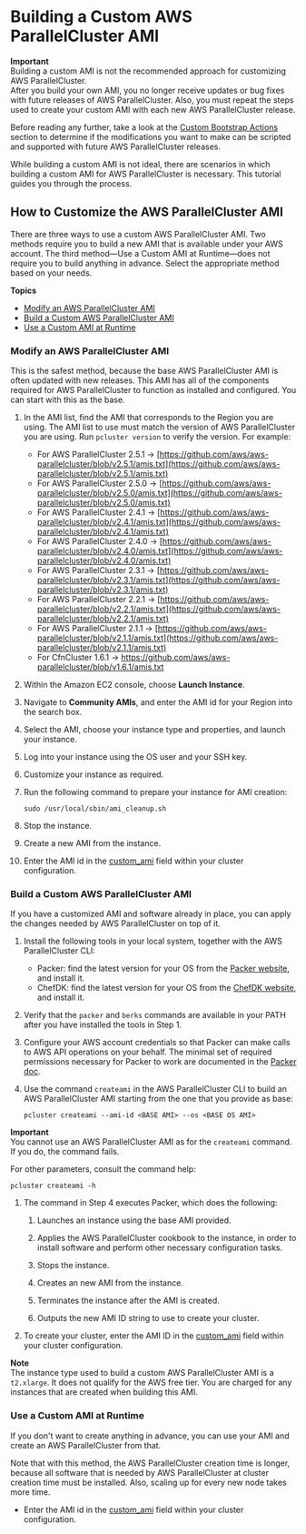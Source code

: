 # Building a Custom AWS ParallelCluster AMI<a name="tutorials_02_ami_customization"></a>

**Important**  
Building a custom AMI is not the recommended approach for customizing AWS ParallelCluster\.  
After you build your own AMI, you no longer receive updates or bug fixes with future releases of AWS ParallelCluster\. Also, you must repeat the steps used to create your custom AMI with each new AWS ParallelCluster release\.

Before reading any further, take a look at the [Custom Bootstrap Actions](pre_post_install.md) section to determine if the modifications you want to make can be scripted and supported with future AWS ParallelCluster releases\.

While building a custom AMI is not ideal, there are scenarios in which building a custom AMI for AWS ParallelCluster is necessary\. This tutorial guides you through the process\.

## How to Customize the AWS ParallelCluster AMI<a name="how-to-customize-the-aws-parallelcluster-ami"></a>

There are three ways to use a custom AWS ParallelCluster AMI\. Two methods require you to build a new AMI that is available under your AWS account\. The third method—Use a Custom AMI at Runtime—does not require you to build anything in advance\. Select the appropriate method based on your needs\.

**Topics**
+ [Modify an AWS ParallelCluster AMI](#modify-an-aws-parallelcluster-ami)
+ [Build a Custom AWS ParallelCluster AMI](#build-a-custom-aws-parallelcluster-ami)
+ [Use a Custom AMI at Runtime](#use-a-custom-ami-at-runtime)

### Modify an AWS ParallelCluster AMI<a name="modify-an-aws-parallelcluster-ami"></a>

This is the safest method, because the base AWS ParallelCluster AMI is often updated with new releases\. This AMI has all of the components required for AWS ParallelCluster to function as installed and configured\. You can start with this as the base\.

1. In the AMI list, find the AMI that corresponds to the Region you are using\. The AMI list to use must match the version of AWS ParallelCluster you are using\. Run `pcluster version` to verify the version\. For example:
   + For AWS ParallelCluster 2\.5\.1 \-> [https://github.com/aws/aws-parallelcluster/blob/v2.5.1/amis.txt](https://github.com/aws/aws-parallelcluster/blob/v2.5.1/amis.txt) 
   + For AWS ParallelCluster 2\.5\.0 \-> [https://github.com/aws/aws-parallelcluster/blob/v2.5.0/amis.txt](https://github.com/aws/aws-parallelcluster/blob/v2.5.0/amis.txt) 
   + For AWS ParallelCluster 2\.4\.1 \-> [https://github.com/aws/aws-parallelcluster/blob/v2.4.1/amis.txt](https://github.com/aws/aws-parallelcluster/blob/v2.4.1/amis.txt) 
   + For AWS ParallelCluster 2\.4\.0 \-> [https://github.com/aws/aws-parallelcluster/blob/v2.4.0/amis.txt](https://github.com/aws/aws-parallelcluster/blob/v2.4.0/amis.txt) 
   + For AWS ParallelCluster 2\.3\.1 \-> [https://github.com/aws/aws-parallelcluster/blob/v2.3.1/amis.txt](https://github.com/aws/aws-parallelcluster/blob/v2.3.1/amis.txt) 
   + For AWS ParallelCluster 2\.2\.1 \-> [https://github.com/aws/aws-parallelcluster/blob/v2.2.1/amis.txt](https://github.com/aws/aws-parallelcluster/blob/v2.2.1/amis.txt) 
   + For AWS ParallelCluster 2\.1\.1 \-> [https://github.com/aws/aws-parallelcluster/blob/v2.1.1/amis.txt](https://github.com/aws/aws-parallelcluster/blob/v2.1.1/amis.txt) 
   + For CfnCluster 1\.6\.1 \-> [https://github\.com/aws/aws\-parallelcluster/blob/v1\.6\.1/amis\.txt](https://github.com/aws/aws-parallelcluster/blob/v1.6.1/amis.txt) 

1. Within the Amazon EC2 console, choose **Launch Instance**\.

1. Navigate to **Community AMIs**, and enter the AMI id for your Region into the search box\.

1. Select the AMI, choose your instance type and properties, and launch your instance\.

1. Log into your instance using the OS user and your SSH key\.

1. Customize your instance as required\.

1. Run the following command to prepare your instance for AMI creation:

   ```
   sudo /usr/local/sbin/ami_cleanup.sh
   ```

1. Stop the instance\.

1. Create a new AMI from the instance\.

1. Enter the AMI id in the [custom\_ami](cluster-definition.md#custom-ami-section) field within your cluster configuration\.

### Build a Custom AWS ParallelCluster AMI<a name="build-a-custom-aws-parallelcluster-ami"></a>

If you have a customized AMI and software already in place, you can apply the changes needed by AWS ParallelCluster on top of it\.

1. Install the following tools in your local system, together with the AWS ParallelCluster CLI:
   + Packer: find the latest version for your OS from the [Packer website](https://www.packer.io/downloads.html), and install it\.
   + ChefDK: find the latest version for your OS from the [ChefDK website](https://downloads.chef.io/chefdk/), and install it\.

1. Verify that the `packer` and `berks` commands are available in your PATH after you have installed the tools in Step 1\.

1. Configure your AWS account credentials so that Packer can make calls to AWS API operations on your behalf\. The minimal set of required permissions necessary for Packer to work are documented in the [Packer doc](https://www.packer.io/docs/builders/amazon.html#iam-task-or-instance-role)\.

1. Use the command `createami` in the AWS ParallelCluster CLI to build an AWS ParallelCluster AMI starting from the one that you provide as base:

   ```
   pcluster createami --ami-id <BASE AMI> --os <BASE OS AMI>
   ```
**Important**  
You cannot use an AWS ParallelCluster AMI as *<BASE AMI>* for the `createami` command\. If you do, the command fails\.

   For other parameters, consult the command help:

   ```
   pcluster createami -h
   ```

1. The command in Step 4 executes Packer, which does the following:

   1. Launches an instance using the base AMI provided\.

   1. Applies the AWS ParallelCluster cookbook to the instance, in order to install software and perform other necessary configuration tasks\.

   1. Stops the instance\.

   1. Creates an new AMI from the instance\.

   1. Terminates the instance after the AMI is created\.

   1. Outputs the new AMI ID string to use to create your cluster\.

1. To create your cluster, enter the AMI ID in the [custom\_ami](cluster-definition.md#custom-ami-section) field within your cluster configuration\.

**Note**  
The instance type used to build a custom AWS ParallelCluster AMI is a `t2.xlarge`\. It does not qualify for the AWS free tier\. You are charged for any instances that are created when building this AMI\.

### Use a Custom AMI at Runtime<a name="use-a-custom-ami-at-runtime"></a>

If you don't want to create anything in advance, you can use your AMI and create an AWS ParallelCluster from that\.

Note that with this method, the AWS ParallelCluster creation time is longer, because all software that is needed by AWS ParallelCluster at cluster creation time must be installed\. Also, scaling up for every new node takes more time\.
+ Enter the AMI id in the [custom\_ami](cluster-definition.md#custom-ami-section) field within your cluster configuration\.